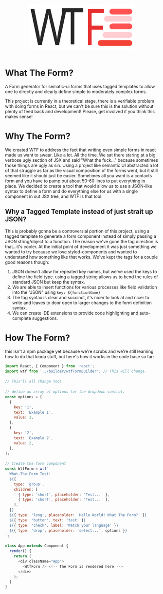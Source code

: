 <p align="center">
  <br /><br />
  <img src="./src/resources/logo.svg" alt="WTF" height="150" />
  <br /><br />
</p>

# What The Form?

A Form generator for sematic-ui forms that uses tagged templates to allow one to directly and clearly define simple to moderately complex forms.

This project is currently in a theoretical stage, there is a verifiable problem with doing forms in React, but we can't be sure this is the solution without plenty of feed back and development! Please, get involved if you think this makes sense!

# Why The Form?

We created WTF to address the fact that writing even simple forms in react made us want to swear. Like a lot. All the time. We sat there staring at a big verbose ugly section of JSX and said "What the fuck..." because sometimes those things are ugly as sin. Using a project like semantic UI abstracted a lot of that struggle as far as the visual composition of the forms went, but it still seemed like it should just be easier. Sometimes all you want is a contacts form and you have to pump out about 50-60 lines to put everything in place. We decided to create a tool that would allow us to use a JSON-like syntax to define a form and do everything else for us with a single component in out JSX tree, and WTF is that tool.

## Why a Tagged Template instead of just strait up JSON?

This is probably gonna be a controversial portion of this project, using a tagged template to generate a form component instead of simply passing a JSON string/object to a function. The reason we've gone the tag direction is that...it's cooler. At the initial point of development it was just something we wanted to try because we love styled-components and wanted to understand how something like that works. We've kept the tags for a couple good reasons though:

1.  JSON doesn't allow for repeated key names, but we've used the keys to define the field type. using a tagged string allows us to bend the rules of standard JSON but keep the syntax.
2.  We are able to insert functions for various processes like field validation into the "JSON" using `key: ${functionName}`
3.  The tag syntax is clear and succinct, it's nicer to look at and nicer to write and leaves to door open to larger changes to the form definition syntax.
4.  We can create IDE extensions to provide code highlighting and auto-complete suggestions.

# How The Form?

this isn't a npm package yet because we're scrubs and we're still learning how to do that kinda stuff, but here's how it works in the code base so far:

```javascript
import React, { Component } from 'react';
import wtf from '../builder/wtfFormBuilder'; // This will change.

// This'll all change too!

// define an array of options for the dropdown control.
const options = [
  {
    key: '1',
    text: 'Example 1',
    value: 1,
  },
  {
    key: '2',
    text: 'Example 2',
    value: 2,
  },
];

// Create the form component
const WtfForm = wtf`
  What-The-Form Test!
  ${{
    type: 'group',
    children: [
      { type: 'short', placeholder: 'Test...' },
      { type: 'short', placeholder: 'Test...' },
    ],
  }}
  ${{ type: 'long', placeholder: 'Hello World! What The Form?' }}
  ${{ type: 'button', text: 'test' }}
  ${{ type: 'check', label: 'Watch your language' }}
  ${{ type: 'drop', placeholder: 'select...', options }}
`;

class App extends Component {
  render() {
    return (
      <div className="App">
        <WtfForm /> <!-- The Form is rendered here -->
      </div>
    );
  }
}
```
